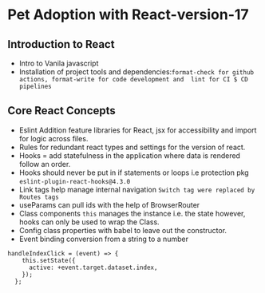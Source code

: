 # Pet Adoption with React-version-17
## Introduction to React
- Intro to Vanila javascript
- Installation of project tools and dependencies:`format-check for github actions, format-write for code development and  lint for CI $ CD pipelines`
## Core React Concepts
- Eslint Addition feature libraries for React, jsx for accessibility and import for logic across files.
- Rules for redundant react types and settings for the version of react.
- Hooks =  add statefulness in the application where data is rendered follow an order.
- Hooks should never be put in if statements or loops i.e protection pkg `eslint-plugin-react-hooks@4.3.0`
- Link tags help manage internal navigation `Switch tag were replaced by Routes tags`
- useParams can pull ids with the help of BrowserRouter 
- Class components `this` manages the instance i.e. the state however, hooks can only be used to wrap the Class.
- Config class properties with babel to leave out the constructor. 
- Event binding conversion from a string to a number 
```
handleIndexClick = (event) => {
    this.setState({
      active: +event.target.dataset.index,  
    });
  };

```